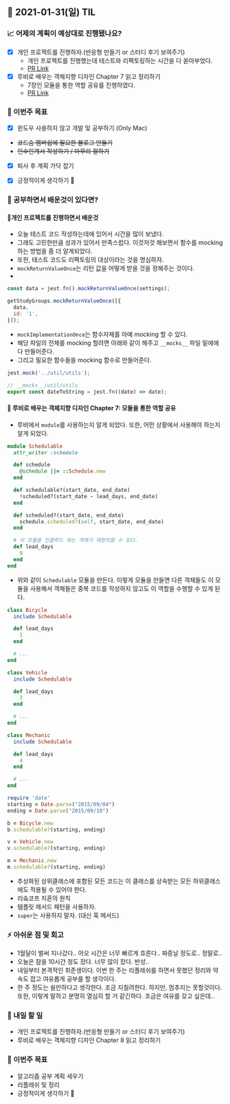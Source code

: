 ## 📆 2021-01-31(일) TIL

### 📈 어제의 계획이 예상대로 진행됐나요?
- [x] 개인 프로젝트를 진행하자.(반응형 만들기 or 스터디 후기 보여주기)
  - 개인 프로젝트를 진행했는데 테스트와 리팩토링하는 시간을 다 쏟아부었다.
  - [PR Link](https://github.com/CodeSoom/ConStu/pull/153)
- [x] 루비로 배우는 객체지향 디자인 Chapter 7 읽고 정리하기
  - 7장인 모듈을 통한 역할 공유를 진행하였다.
  - [PR Link](https://github.com/saseungmin/reading_books_record_repository/pull/31)

### 🎯 이번주 목표
- [x] 윈도우 사용하지 않고 개발 및 공부하기 (Only Mac)
- ~~코드숨 멤버쉽에 필요한 블로그 만들기~~
- ~~인수인계서 작성하기 / 마무리 잘하기~~
- [x] 퇴사 후 계획 가닥 잡기
- [x] 긍정적이게 생각하기 😤


### 🤔 공부하면서 배운것이 있다면?

#### 🎈개인 프로젝트를 진행하면서 배운것
- 오늘 테스트 코드 작성하는데에 있어서 시간을 많이 보냈다.
- 그래도 고민한만큼 성과가 있어서 만족스럽다. 이것저것 해보면서 함수를 mocking하는 방법을 좀 더 알게되었다.
- 또한, 테스트 코드도 리팩토링의 대상이라는 것을 명심하자.
- `mockReturnValueOnce`는 리턴 값을 어떻게 받을 것을 정해주는 것이다.
- 
```js
const data = jest.fn().mockReturnValueOnce(settings);

getStudyGroups.mockReturnValueOnce([{
  data,
  id: '1',
}]);
```

- `mockImplementationOnce`는 함수자체를 아예 mocking 할 수 있다.
- 해당 파일의 전체를 mocking 할려면 아래와 같이 해주고 `__mocks__` 파일 밑에에다 만들어준다.
- 그리고 필요한 함수들을 mocking 함수로 만들어준다.

```js
jest.mock('../util/utils');

// __mocks__/util/utils
export const dateToString = jest.fn((date) => date);
```

#### 🎈 루비로 배우는 객체지향 디자인 Chapter 7: 모듈을 통한 역할 공유
- 루비에서 `module`를 사용하는지 알게 되었다. 또한, 어떤 상황에서 사용해야 하는지 알게 되었다.

```rb
module Schedulable
  attr_writer :schedule

  def schedule
    @schedule ||= ::Schedule.new
  end

  def schedulable?(start_date, end_date)
    !scheduled?(start_date - lead_days, end_date)
  end

  def scheduled?(start_date, end_date)
    schedule.scheduled?(self, start_date, end_date)
  end

  # 이 모듈을 인클루드 하는 객체가 재정의할 수 있다.
  def lead_days
    0
  end
end
```

- 위와 같이 `Schedulable` 모듈을 만든다. 이렇게 모듈을 만들면 다른 객체들도 이 모듈을 사용해서 객체들은 중복 코드를 작성하지 않고도 이 역할을 수행할 수 있게 된다.


```ruby
class Bicycle
  include Schedulable

  def lead_days
    1
  end

  # ...
end

class Vehicle
  include Schedulable

  def lead_days
    3
  end

  # ...
end

class Mechanic
  include Schedulable

  def lead_days
    4
  end

  # ...
end

require 'date'
starting = Date.parse("2015/09/04")
ending = Date.parse("2015/09/10")

b = Bicycle.new
b.schedulable?(starting, ending)

v = Vehicle.new
v.schedulable?(starting, ending)

m = Mechanic.new
m.schedulable?(starting, ending)
```


- 추상화된 상위클래스에 포함된 모든 코드는 이 클래스를 상속받는 모든 하위클래스에도 적용될 수 있어야 한다.
- 리슼코프 치혼의 원칙
- 템플릿 메서드 패턴을 사용하자.
- `super`는 사용하지 말자. (대신 훅 메서드)


### ⚡ 아쉬운 점 및 회고
- 1월달이 벌써 지나갔다.. 아오 시간은 너무 빠르게 흐른다.. 짜증날 정도로.. 정말로..
- 오늘은 잠을 10시간 정도 잤다. 너무 많이 잤다. 반성..
- 내일부터 본격적인 취준생이다. 이번 한 주는 리플레쉬를 하면서 못했던 정리와 약속도 잡고 여유롭게 공부를 할 생각이다.
- 한 주 정도는 쉴만하다고 생각한다. 조금 지칠려한다. 하지만, 멈추지는 못할것이다. 또한, 이렇게 말하고 분명히 열심히 할 거 같긴하다. 조금은 여유를 갖고 싶은데..

### 🚀 내일 할 일
- 개인 프로젝트를 진행하자.(반응형 만들기 or 스터디 후기 보여주기)
- 루비로 배우는 객체지향 디자인 Chapter 8 읽고 정리하기

### 🎯 이번주 목표
- 알고리즘 공부 계획 세우기
- 리플레쉬 및 정리
- 긍정적이게 생각하기 😤
